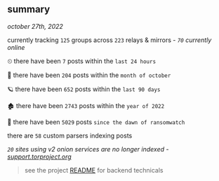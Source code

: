 
## summary
_october 27th, 2022_

currently tracking `125` groups across `223` relays & mirrors - _`70` currently online_

⏲ there have been `7` posts within the `last 24 hours`

🦈 there have been `204` posts within the `month of october`

🪐 there have been `652` posts within the `last 90 days`

🏚 there have been `2743` posts within the `year of 2022`

🦕 there have been `5029` posts `since the dawn of ransomwatch`

there are `58` custom parsers indexing posts

_`20` sites using v2 onion services are no longer indexed - [support.torproject.org](https://support.torproject.org/onionservices/v2-deprecation/)_

> see the project [README](https://github.com/joshhighet/ransomwatch#ransomwatch--) for backend technicals
